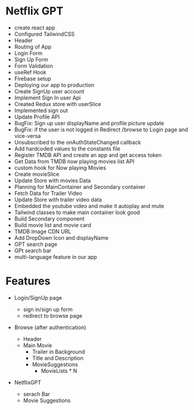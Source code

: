 # Netflix GPT

- create react app
- Configured TailwindCSS
- Header
- Routing of App
- Login Form
- Sign Up Form
- Form Validation
- useRef Hook
- Firebase setup
- Deploying our app to production
- Create SignUp user account
- Implement Sign In user Api
- Created Redux store with userSlice
- Implemented sign out
- Update Profile API
- BugFix: Sign up user displayName and profile picture update
- BugFix: if the user is not logged in Redirect /browse to Login page and vice-versa
- Unsubscribed to the onAuthStateChanged callback
- Add hardcoded values to the constants file
- Register TMDB API and create an app and get access token
- Get Data from TMDB now playing movies list API
- custom hook for Now playing Movies
- Create movieSlice
- Update Store with movies Data
- Planning for MainContainer and Secondary container
- Fetch Data for Trailer Video
- Update Store with trailer video data
- Embedded the youtube video and make it autoplay and mute
- Tailwind classes to make main container look good
- Build Secondary component
- Build movie list and movie card
- TMDB Image CDN URL
- Add DropDown Icon and displayName
- GPT search page
- GPt search bar
- multi-language feature in our app

# Features

- Login/SignUp page
  - sign in/sign up form
  - redirect to browse page
- Browse (after authentication)

  - Header
  - Main Movie
    - Trailer in Background
    - Title and Description
    - MovieSuggestions
      - MovieLists \* N

- NetflixGPT
  - serach Bar
  - Movie Suggestions
